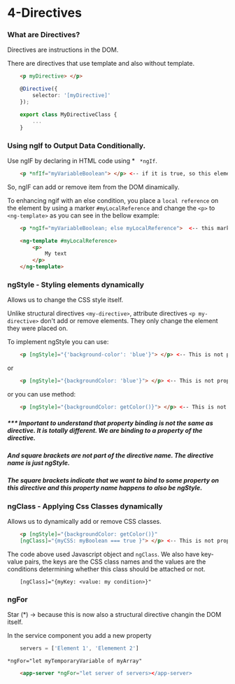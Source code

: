 # 4-Directives
### What are Directives?
Directives are instructions in the DOM.

There are directives that use template and also without template.

```html
    <p myDirective> </p>
```

```ts
    @Directive({
        selector: '[myDirective]'
    });

    export class MyDirectiveClass {
        ...
    }
```

### Using ngIf to Output Data Conditionally.
Use ngIF by declaring in HTML code using * ``` *ngIf```.

```html
    <p *nfIf="myVariableBoolean"> </p> <-- if it is true, so this element will be created in the DOM. Otherwise, there is no  in the DOM, instead of hide the element.
```

So, ngIF can add or remove item from the DOM dinamically.

To enhancing ngif with an else condition, you place a ```local reference``` on the element by using a marker ```#myLocalReference``` and change the ```<p>``` to ```<ng-template>``` as you can see in the bellow example:


```html
    <p *ngIf="myVariableBoolean; else myLocalReference">  <-- this mark 'myLocalReference' will be replaced by the ng-template >

    <ng-template #myLocalReference>
        <p>
            My text
        </p>
    </ng-template>
```

### ngStyle - Styling elements dynamically
Allows us to change the CSS style itself.

Unlike structural directives ``` <my-directive> ```, attribute directives ```<p my-directive>``` don't add or remove elements. They only change the element they were placed on.

To implement ngStyle you can use:
```html
    <p [ngStyle]="{'background-color': 'blue'}"> </p> <-- This is not property binding>
```
or

```html
    <p [ngStyle]="{backgroundColor: 'blue'}"> </p> <-- This is not property binding>
```
or you can use method:

```html
    <p [ngStyle]="{backgroundColor: getColor()}"> </p> <-- This is not property binding>
```

##### *** Important to understand that property binding is not the same as directive. It is totally different. We are binding to a property of the directive.

##### And square brackets are not part of the directive name. The directive name is just ngStyle.

##### The square brackets indicate that we want to bind to some property on this directive and this property name happens to also be ngStyle.


### ngClass - Applying Css Classes dynamically
Allows us to dynamically add or remove CSS classes.
```html
    <p [ngStyle]="{backgroundColor: getColor()}"
    [ngClass]="{myCSS: myBoolean === true }"> </p> <-- This is not property binding>
```

The code above used Javascript object and ```ngClass```. We also have key-value pairs, the keys are the CSS class names and the values are the conditions determining whether this class should be attached or not.
```
    [ngClass]="{myKey: <value: my condition>}"
```

### ngFor
Star (*) -> because this is now also a structural directive changin the DOM itself.

In the service component you add a new property
```ts
    servers = ['Element 1', 'Elemement 2']
```
``` *ngFor="let myTemporaryVariable of myArray" ```

```html
    <app-server *ngFor="let server of servers></app-server>
```

